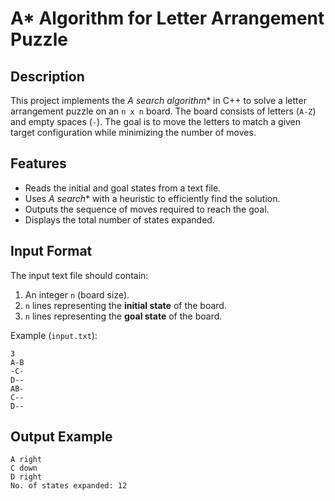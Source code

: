 # A* Algorithm for Letter Arrangement Puzzle  

## Description  
This project implements the **A* search algorithm** in C++ to solve a letter arrangement puzzle on an `n x n` board. The board consists of letters (`A-Z`) and empty spaces (`-`). The goal is to move the letters to match a given target configuration while minimizing the number of moves.  

## Features  
- Reads the initial and goal states from a text file.  
- Uses **A* search** with a heuristic to efficiently find the solution.  
- Outputs the sequence of moves required to reach the goal.  
- Displays the total number of states expanded.  

## Input Format  
The input text file should contain:  
1. An integer `n` (board size).  
2. `n` lines representing the **initial state** of the board.  
3. `n` lines representing the **goal state** of the board.  

Example (`input.txt`):  
```
3
A-B
-C-
D--
AB-
C--
D--
```  

## Output Example  
```
A right  
C down  
D right  
No. of states expanded: 12  
```  
